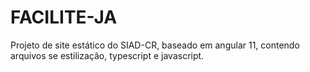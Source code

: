 # FACILITE-JA
Projeto de site estático do SIAD-CR, baseado em angular 11, contendo arquivos se estilização, typescript e javascript.
